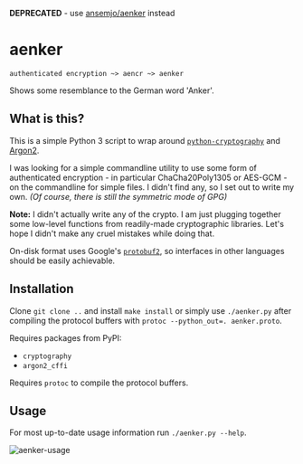 **DEPRECATED** - use [ansemjo/aenker](https://github.com/ansemjo/aenker) instead

# aenker

`authenticated encryption ~> aencr ~> aenker`

Shows some resemblance to the German word 'Anker'.

## What is this?

This is a simple Python 3 script to wrap around [`python-cryptography`](https://pypi.python.org/pypi/cryptography)
and [Argon2](https://pypi.python.org/pypi/argon2_cffi).

I was looking for a simple commandline utility to use some form of
authenticated encryption - in particular ChaCha20Poly1305 or AES-GCM -
on the commandline for simple files. I didn't find any, so I set out to
write my own. _(Of course, there is still the symmetric mode of GPG)_

__Note:__ I didn't actually write any of the crypto. I am just plugging
together some low-level functions from readily-made cryptographic
libraries. Let's hope I didn't make any cruel mistakes while doing that.

On-disk format uses Google's [`protobuf2`](https://developers.google.com/protocol-buffers/docs/proto),
so interfaces in other languages should be easily achievable.

## Installation

Clone `git clone ..` and install `make install` or simply use `./aenker.py` after compiling
the protocol buffers with `protoc --python_out=. aenker.proto`.

Requires packages from PyPI:
- `cryptography`
- `argon2_cffi`

Requires `protoc` to compile the protocol buffers.

## Usage

For most up-to-date usage information run `./aenker.py --help`.

![aenker-usage](https://user-images.githubusercontent.com/11139925/34902789-8523a164-f81a-11e7-96f4-348e17228b71.png)

